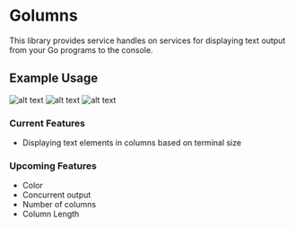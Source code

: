 # Golumns

This library provides service handles on services for displaying text output
from your Go programs to the console.

## Example Usage
![alt text](http://i.imgur.com/WfnQTUw.png "Example Code")
![alt text](http://i.imgur.com/EhD7zlD.png "Width 1")
![alt text](http://i.imgur.com/y5RLBco.png "Width 2")

### Current Features
- Displaying text elements in columns based on terminal size

### Upcoming Features
- Color
- Concurrent output
- Number of columns
- Column Length
